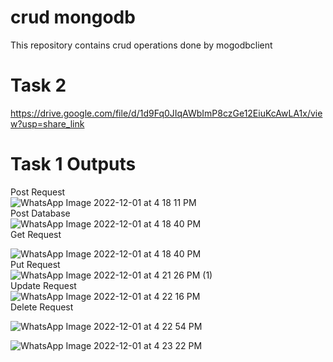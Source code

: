 # crud mongodb
This repository contains crud operations done by mogodbclient

# Task 2
https://drive.google.com/file/d/1d9Fq0JIqAWbImP8czGe12EiuKcAwLA1x/view?usp=share_link <br>

#  Task 1 Outputs
Post Request <br>
![WhatsApp Image 2022-12-01 at 4 18 11 PM](https://user-images.githubusercontent.com/110723566/205035142-6d68ed38-d852-4fd5-9208-3dd634af2d7a.jpeg)<br>
Post Database<br>
![WhatsApp Image 2022-12-01 at 4 18 40 PM](https://user-images.githubusercontent.com/110723566/205035309-65962fe6-bd58-4300-98a1-c3c60444183e.jpeg)<br>
Get Request <br>

![WhatsApp Image 2022-12-01 at 4 18 40 PM](https://user-images.githubusercontent.com/110723566/205035594-a510b784-f872-4315-a75c-ed32b26526a6.jpeg)<br>
Put Request<br>
![WhatsApp Image 2022-12-01 at 4 21 26 PM (1)](https://user-images.githubusercontent.com/110723566/205035925-9c5c37c8-d49e-403b-8851-c1eb1aef8ab6.jpeg)<br>
Update Request<br>
![WhatsApp Image 2022-12-01 at 4 22 16 PM](https://user-images.githubusercontent.com/110723566/205036169-756029a3-9a96-47a2-8651-935bf50caa5a.jpeg)<br>
Delete Request<br>

![WhatsApp Image 2022-12-01 at 4 22 54 PM](https://user-images.githubusercontent.com/110723566/205036416-1a828d44-e575-4f53-a267-a9859908ffa3.jpeg)<br>

![WhatsApp Image 2022-12-01 at 4 23 22 PM](https://user-images.githubusercontent.com/110723566/205036482-8037d25a-6eab-4aca-8601-f454bf972fbc.jpeg)




